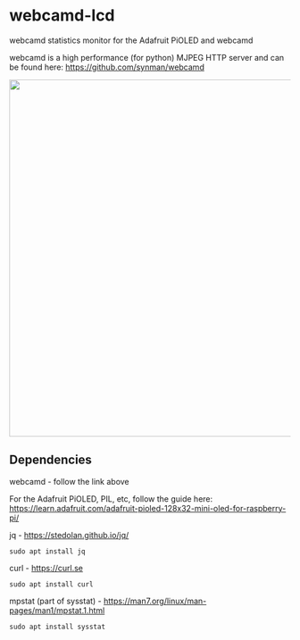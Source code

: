 # webcamd-lcd
 webcamd statistics monitor for the Adafruit PiOLED and webcamd
 
 webcamd is a high performance (for python) MJPEG HTTP server and can be found here:  https://github.com/synman/webcamd
 
<img src='https://user-images.githubusercontent.com/1299716/203662287-9f100706-ff86-4f25-b2a8-e6b03f51c24b.png' width=640>
 
 ## Dependencies
 webcamd - follow the link above
 
 For the Adafruit PiOLED, PIL, etc, follow the guide here:  https://learn.adafruit.com/adafruit-pioled-128x32-mini-oled-for-raspberry-pi/
 
 jq - https://stedolan.github.io/jq/
 ```
 sudo apt install jq
 ```
 
 curl - https://curl.se
 ```
 sudo apt install curl
 ```
 
 mpstat (part of sysstat) - https://man7.org/linux/man-pages/man1/mpstat.1.html
 ```
 sudo apt install sysstat
 ```
